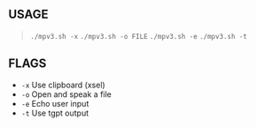 ## USAGE
> `./mpv3.sh -x`
> `./mpv3.sh -o FILE`
> `./mpv3.sh -e`
> `./mpv3.sh -t`

## FLAGS
-  `-x`    Use clipboard (xsel)
-  `-o`    Open and speak a file
-  `-e`    Echo user input
-  `-t`    Use tgpt output
